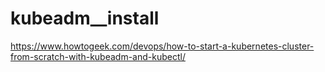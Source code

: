 # kubeadm__install
https://www.howtogeek.com/devops/how-to-start-a-kubernetes-cluster-from-scratch-with-kubeadm-and-kubectl/
